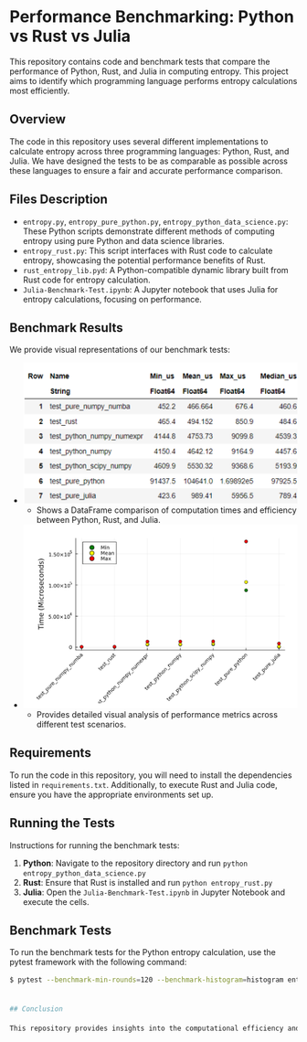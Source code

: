 # Performance Benchmarking: Python vs Rust vs Julia

This repository contains code and benchmark tests that compare the performance of Python, Rust, and Julia in computing entropy. This project aims to identify which programming language performs entropy calculations most efficiently.

## Overview

The code in this repository uses several different implementations to calculate entropy across three programming languages: Python, Rust, and Julia. We have designed the tests to be as comparable as possible across these languages to ensure a fair and accurate performance comparison.

## Files Description

- `entropy.py`, `entropy_pure_python.py`, `entropy_python_data_science.py`: These Python scripts demonstrate different methods of computing entropy using pure Python and data science libraries.
- `entropy_rust.py`: This script interfaces with Rust code to calculate entropy, showcasing the potential performance benefits of Rust.
- `rust_entropy_lib.pyd`: A Python-compatible dynamic library built from Rust code for entropy calculation.
- `Julia-Benchmark-Test.ipynb`: A Jupyter notebook that uses Julia for entropy calculations, focusing on performance.

## Benchmark Results

We provide visual representations of our benchmark tests:
- ![DataFrame Benchmark](Df_benchmark.png)
  - Shows a DataFrame comparison of computation times and efficiency between Python, Rust, and Julia.
- ![Benchmark Test](benchmark_test.png)
  - Provides detailed visual analysis of performance metrics across different test scenarios.

## Requirements

To run the code in this repository, you will need to install the dependencies listed in `requirements.txt`. Additionally, to execute Rust and Julia code, ensure you have the appropriate environments set up.

## Running the Tests

Instructions for running the benchmark tests:
1. **Python**: Navigate to the repository directory and run `python entropy_python_data_science.py`
2. **Rust**: Ensure that Rust is installed and run `python entropy_rust.py`
3. **Julia**: Open the `Julia-Benchmark-Test.ipynb` in Jupyter Notebook and execute the cells.

## Benchmark Tests

To run the benchmark tests for the Python entropy calculation, use the pytest framework with the following command:

```bash
$ pytest --benchmark-min-rounds=120 --benchmark-histogram=histogram entropy.py


## Conclusion

This repository provides insights into the computational efficiency and performance differences between Python, Rust, and Julia when performing identical tasks. The benchmarks suggest that while each language has its strengths, certain scenarios may benefit more from one language over the others.
